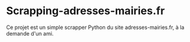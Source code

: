 # Scrapping-adresses-mairies.fr
Ce projet est un simple scrapper Python du site adresses-mairies.fr, à la demande d'un ami.
